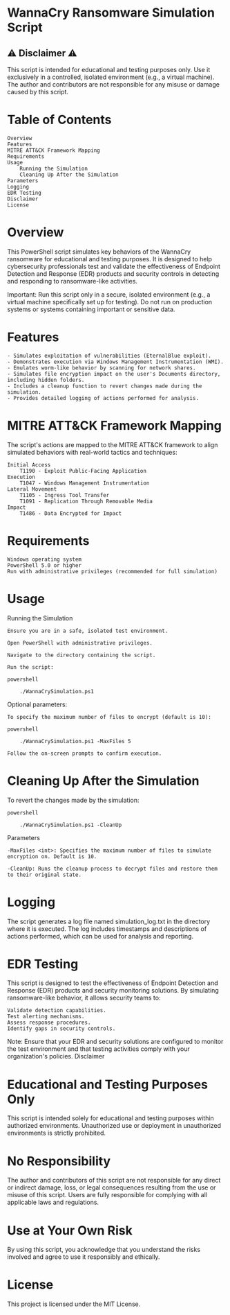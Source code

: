 # WannaCry Ransomware Simulation Script

## ⚠️ Disclaimer ⚠️
This script is intended for educational and testing purposes only. Use it exclusively in a controlled, isolated environment (e.g., a virtual machine). The author and contributors are not responsible for any misuse or damage caused by this script.

# Table of Contents

    Overview
    Features
    MITRE ATT&CK Framework Mapping
    Requirements
    Usage
        Running the Simulation
        Cleaning Up After the Simulation
    Parameters
    Logging
    EDR Testing
    Disclaimer
    License

# Overview

This PowerShell script simulates key behaviors of the WannaCry ransomware for educational and testing purposes. It is designed to help cybersecurity professionals test and validate the effectiveness of Endpoint Detection and Response (EDR) products and security controls in detecting and responding to ransomware-like activities.

Important: Run this script only in a secure, isolated environment (e.g., a virtual machine specifically set up for testing). Do not run on production systems or systems containing important or sensitive data.

# Features

    - Simulates exploitation of vulnerabilities (EternalBlue exploit).
    - Demonstrates execution via Windows Management Instrumentation (WMI).
    - Emulates worm-like behavior by scanning for network shares.
    - Simulates file encryption impact on the user's Documents directory, including hidden folders.
    - Includes a cleanup function to revert changes made during the simulation.
    - Provides detailed logging of actions performed for analysis.

# MITRE ATT&CK Framework Mapping

The script's actions are mapped to the MITRE ATT&CK framework to align simulated behaviors with real-world tactics and techniques:

    Initial Access
        T1190 - Exploit Public-Facing Application
    Execution
        T1047 - Windows Management Instrumentation
    Lateral Movement
        T1105 - Ingress Tool Transfer
        T1091 - Replication Through Removable Media
    Impact
        T1486 - Data Encrypted for Impact

# Requirements

    Windows operating system
    PowerShell 5.0 or higher
    Run with administrative privileges (recommended for full simulation)

# Usage
Running the Simulation

    Ensure you are in a safe, isolated test environment.

    Open PowerShell with administrative privileges.

    Navigate to the directory containing the script.

    Run the script:

    powershell

        ./WannaCrySimulation.ps1

Optional parameters:

    To specify the maximum number of files to encrypt (default is 10):

    powershell

        ./WannaCrySimulation.ps1 -MaxFiles 5

    Follow the on-screen prompts to confirm execution.

# Cleaning Up After the Simulation

To revert the changes made by the simulation:

    powershell

        ./WannaCrySimulation.ps1 -CleanUp

Parameters

    -MaxFiles <int>: Specifies the maximum number of files to simulate encryption on. Default is 10.

    -CleanUp: Runs the cleanup process to decrypt files and restore them to their original state.

# Logging

The script generates a log file named simulation_log.txt in the directory where it is executed. The log includes timestamps and descriptions of actions performed, which can be used for analysis and reporting.
# EDR Testing

This script is designed to test the effectiveness of Endpoint Detection and Response (EDR) products and security monitoring solutions. By simulating ransomware-like behavior, it allows security teams to:

    Validate detection capabilities.
    Test alerting mechanisms.
    Assess response procedures.
    Identify gaps in security controls.

Note: Ensure that your EDR and security solutions are configured to monitor the test environment and that testing activities comply with your organization's policies.
Disclaimer

# Educational and Testing Purposes Only

This script is intended solely for educational and testing purposes within authorized environments. Unauthorized use or deployment in unauthorized environments is strictly prohibited.

# No Responsibility

The author and contributors of this script are not responsible for any direct or indirect damage, loss, or legal consequences resulting from the use or misuse of this script. Users are fully responsible for complying with all applicable laws and regulations.

# Use at Your Own Risk

By using this script, you acknowledge that you understand the risks involved and agree to use it responsibly and ethically.
# License

This project is licensed under the MIT License.
